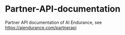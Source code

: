 # Partner-API-documentation
Partner API documentation of AI Endurance, see https://aiendurance.com/partnerapi
